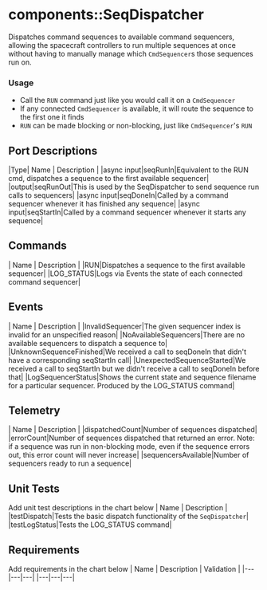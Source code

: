 # components::SeqDispatcher

Dispatches command sequences to available command sequencers, allowing the spacecraft controllers to run multiple sequences at once without having to manually manage which `CmdSequencer`s those sequences run on.

### Usage
* Call the `RUN` command just like you would call it on a `CmdSequencer`
* If any connected `CmdSequencer` is available, it will route the sequence to the first one it finds
* `RUN` can be made blocking or non-blocking, just like `CmdSequencer`'s `RUN`

## Port Descriptions
|Type| Name | Description |
|async input|seqRunIn|Equivalent to the RUN cmd, dispatches a sequence to the first available sequencer|
|output|seqRunOut|This is used by the SeqDispatcher to send sequence run calls to sequencers|
|async input|seqDoneIn|Called by a command sequencer whenever it has finished any sequence|
|async input|seqStartIn|Called by a command sequencer whenever it starts any sequence|

## Commands
| Name | Description |
|RUN|Dispatches a sequence to the first available sequencer|
|LOG_STATUS|Logs via Events the state of each connected command sequencer|

## Events
| Name | Description |
|InvalidSequencer|The given sequencer index is invalid for an unspecified reason|
|NoAvailableSequencers|There are no available sequencers to dispatch a sequence to|
|UnknownSequenceFinished|We received a call to seqDoneIn that didn't have a corresponding seqStartIn call|
|UnexpectedSequenceStarted|We received a call to seqStartIn but we didn't receive a call to seqDoneIn before that|
|LogSequencerStatus|Shows the current state and sequence filename for a particular sequencer. Produced by the LOG_STATUS command|



## Telemetry
| Name | Description |
|dispatchedCount|Number of sequences dispatched|
|errorCount|Number of sequences dispatched that returned an error. Note: if a sequence was run in non-blocking mode, even if the sequence errors out, this error count will never increase|
|sequencersAvailable|Number of sequencers ready to run a sequence|

## Unit Tests
Add unit test descriptions in the chart below
| Name | Description |
|testDispatch|Tests the basic dispatch functionality of the `SeqDispatcher`|
|testLogStatus|Tests the LOG_STATUS command|

## Requirements
Add requirements in the chart below
| Name | Description | Validation |
|---|---|---|
|---|---|---|
